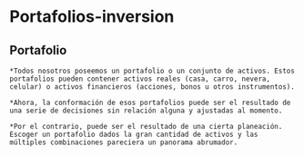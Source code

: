 ﻿# Portafolios-inversion


## Portafolio

    *Todos nosotros poseemos un portafolio o un conjunto de activos. Estos portafolios pueden contener activos reales (casa, carro, nevera, celular) o activos financieros (acciones, bonos u otros instrumentos).

    *Ahora, la conformación de esos portafolios puede ser el resultado de una serie de decisiones sin relación alguna y ajustadas al momento.

    *Por el contrario, puede ser el resultado de una cierta planeación. Escoger un portafolio dados la gran cantidad de activos y las múltiples combinaciones pareciera un panorama abrumador.
